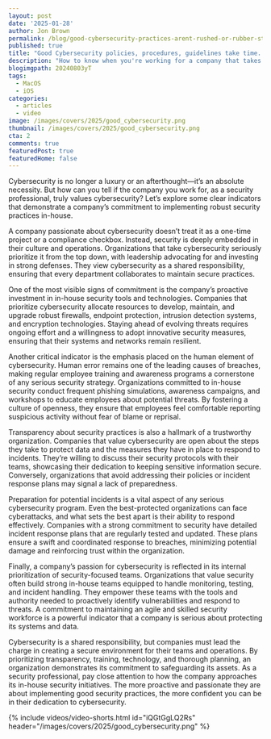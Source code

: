 ```yaml
---
layout: post
date: '2025-01-28'
author: Jon Brown
permalink: /blog/good-cybersecurity-practices-arent-rushed-or-rubber-stamped/
published: true
title: "Good Cybersecurity policies, procedures, guidelines take time. They're not rushed and aren't rubber stamped"
description: "How to know when you're working for a company that takes cybersecurity implementation seriously and they are not just interested in implementing security for the sake of it or for the wrong reasons."
blogimgpath: 20240803yT
tags:
  - MacOS
  - iOS
categories:
  - articles
  - video
image: /images/covers/2025/good_cybersecurity.png
thumbnail: /images/covers/2025/good_cybersecurity.png
cta: 2
comments: true
featuredPost: true
featuredHome: false
---
```

Cybersecurity is no longer a luxury or an afterthought—it’s an absolute necessity. But how can you tell if the company you work for, as a security professional, truly values cybersecurity? Let’s explore some clear indicators that demonstrate a company’s commitment to implementing robust security practices in-house.

A company passionate about cybersecurity doesn’t treat it as a one-time project or a compliance checkbox. Instead, security is deeply embedded in their culture and operations. Organizations that take cybersecurity seriously prioritize it from the top down, with leadership advocating for and investing in strong defenses. They view cybersecurity as a shared responsibility, ensuring that every department collaborates to maintain secure practices.

One of the most visible signs of commitment is the company’s proactive investment in in-house security tools and technologies. Companies that prioritize cybersecurity allocate resources to develop, maintain, and upgrade robust firewalls, endpoint protection, intrusion detection systems, and encryption technologies. Staying ahead of evolving threats requires ongoing effort and a willingness to adopt innovative security measures, ensuring that their systems and networks remain resilient.

Another critical indicator is the emphasis placed on the human element of cybersecurity. Human error remains one of the leading causes of breaches, making regular employee training and awareness programs a cornerstone of any serious security strategy. Organizations committed to in-house security conduct frequent phishing simulations, awareness campaigns, and workshops to educate employees about potential threats. By fostering a culture of openness, they ensure that employees feel comfortable reporting suspicious activity without fear of blame or reprisal.

Transparency about security practices is also a hallmark of a trustworthy organization. Companies that value cybersecurity are open about the steps they take to protect data and the measures they have in place to respond to incidents. They’re willing to discuss their security protocols with their teams, showcasing their dedication to keeping sensitive information secure. Conversely, organizations that avoid addressing their policies or incident response plans may signal a lack of preparedness.

Preparation for potential incidents is a vital aspect of any serious cybersecurity program. Even the best-protected organizations can face cyberattacks, and what sets the best apart is their ability to respond effectively. Companies with a strong commitment to security have detailed incident response plans that are regularly tested and updated. These plans ensure a swift and coordinated response to breaches, minimizing potential damage and reinforcing trust within the organization.

Finally, a company’s passion for cybersecurity is reflected in its internal prioritization of security-focused teams. Organizations that value security often build strong in-house teams equipped to handle monitoring, testing, and incident handling. They empower these teams with the tools and authority needed to proactively identify vulnerabilities and respond to threats. A commitment to maintaining an agile and skilled security workforce is a powerful indicator that a company is serious about protecting its systems and data.

Cybersecurity is a shared responsibility, but companies must lead the charge in creating a secure environment for their teams and operations. By prioritizing transparency, training, technology, and thorough planning, an organization demonstrates its commitment to safeguarding its assets. As a security professional, pay close attention to how the company approaches its in-house security initiatives. The more proactive and passionate they are about implementing good security practices, the more confident you can be in their dedication to cybersecurity.

{% include videos/video-shorts.html id="iQGtGgLQ2Rs" header="/images/covers/2025/good_cybersecurity.png" %}